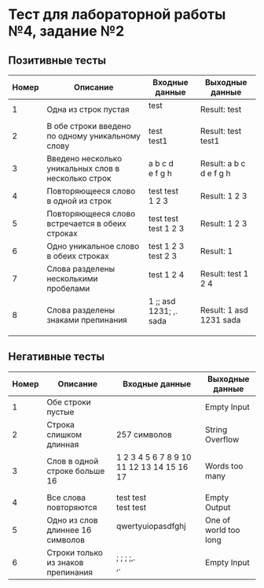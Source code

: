 #  Тест для лабораторной работы №4, задание №2

## Позитивные тесты
| Номер | Описание                                            | Входные данные                   | Выходные данные         |
| ----- | --------------------------------------------------- | -------------------------------- | ----------------------- |
| 1     | Одна из строк пустая                                | test <br> ` `                    | Result: test            |
| 2     | В обе строки введено по одному уникальному слову    | test <br> test1                  | Result:  test test1     |
| 3     | Введено несколько уникальных слов в несколько строк | a b c d <br> e f g h             | Result: a b c d e f g h |
| 4     | Повторяющееся слово в одной из строк                | test test <br> 1 2 3             | Result: 1 2 3           |
| 5     | Повторяющееся слово встречается в обеих строках     | test test <br> test 1 2 3        | Result: 1 2 3           |
| 6     | Одно уникальное слово в обеих строках               | test 1 2 3 <br> test 2 3         | Result: 1               |
| 7     | Слова разделены несколькими пробелами               | test              1 2 4 <br> ` ` | Result: test 1 2 4      |
| 8     | Слова разделены знаками препинания                  | 1 ;; asd 1231; ,. sada <br> ` `  | Result: 1 asd 1231 sada |


## Негативные тесты
| Номер | Описание                           | Входные данные                                     | Выходные данные       |
| ----- | ---------------------------------- | -------------------------------------------------- | --------------------- |
| 1     | Обе строки пустые                  | ` ` <br> ` `                                       | Empty Input           |
| 2     | Строка слишком длинная             | 257 символов                                       | String Overflow       |
| 3     | Слов в одной строке больше 16      | 1 2 3 4 5 6 7 8 9 10 11 12 13 14 15 16 17 <br> ` ` | Words too many        |
| 4     | Все слова повторяются              | test test <br> test test                           | Empty Output          |
| 5     | Одно из слов длиннее 16 символов   | qwertyuiopasdfghj <br> ` `                         | One of world too long |
| 6     | Строки только из знаков препинания | ; ; ; ;,. <br> ,.                                  | Empty Input           |